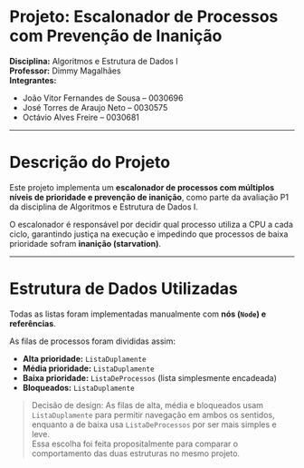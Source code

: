 # Projeto: Escalonador de Processos com Prevenção de Inanição

**Disciplina:** Algoritmos e Estrutura de Dados I  
**Professor:** Dimmy Magalhães  
**Integrantes:**

- João Vitor Fernandes de Sousa – 0030696
- José Torres de Araujo Neto – 0030575
- Octávio Alves Freire – 0030681

---

# Descrição do Projeto

Este projeto implementa um **escalonador de processos com múltiplos níveis de prioridade e prevenção de inanição**, como parte da avaliação P1 da disciplina de Algoritmos e Estrutura de Dados I.

O escalonador é responsável por decidir qual processo utiliza a CPU a cada ciclo, garantindo justiça na execução e impedindo que processos de baixa prioridade sofram **inanição (starvation)**.

---

# Estrutura de Dados Utilizadas

Todas as listas foram implementadas manualmente com **nós (`Node`) e referências**.

As filas de processos foram divididas assim:

- **Alta prioridade:** `ListaDuplamente`
- **Média prioridade:** `ListaDuplamente`
- **Baixa prioridade:** `ListaDeProcessos` (lista simplesmente encadeada)
- **Bloqueados:** `ListaDuplamente`

> Decisão de design: As filas de alta, média e bloqueados usam `ListaDuplamente` para permitir navegação em ambos os sentidos, enquanto a de baixa usa `ListaDeProcessos` por ser mais simples e leve.  
> Essa escolha foi feita propositalmente para comparar o comportamento das duas estruturas no mesmo projeto.
